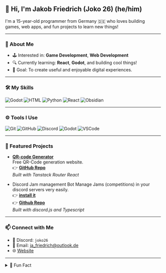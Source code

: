 ## 👋 Hi, I'm Jakob Friedrich (Joko 26) (he/him)

I'm a 15-year-old programmer from Germany 🇩🇪 who loves building games, web apps, and fun projects to learn new things!

---

### 🚀 About Me

- 🕹️ Interested in: **Game Development**, **Web Development**
- 🔍 Currently learning: **React**, **Godot**, and building cool things!
- 🎯 Goal: To create useful and enjoyable digital experiences.

---

### 🛠️ My Skills

![Godot](https://skillicons.dev/icons?i=godot)
![HTML](https://skillicons.dev/icons?i=html)
![Python](https://skillicons.dev/icons?i=py)
![React](https://skillicons.dev/icons?i=react)
![Obsidian](https://skillicons.dev/icons?i=obsidian)

---

### ⚙️ Tools I Use

![Git](https://skillicons.dev/icons?i=git)
![GitHub](https://skillicons.dev/icons?i=github)
![Discord](https://skillicons.dev/icons?i=discord)
![Godot](https://skillicons.dev/icons?i=godot)
![VSCode](https://skillicons.dev/icons?i=vscode)

---

### 🌟 Featured Projects

- [**QR-code Generator**](https://qrcode-creator.orosemo.de/)  
  Free QR-Code generation website.  
  👉 [**GitHub Repo**](https://github.com/Joko-26/QR-Code-generator)  
  _Built with Tanstack Router React_
  
- Discord Jam management Bot
  Manage Jams (competitions) in your discord servers very easily.  
  👉 [**install it**](https://discord.com/oauth2/authorize?client_id=1392135407612723390)  
  👉 [**Github Repo**](https://github.com/Joko-26/jam-bot)  
  _Built with discord.js and Typescript_  

<!-- Add more projects here! -->

---

### 📫 Connect with Me

- 💬 Discord: `joko26` 
- 📨 Email: ja_friedrich@outlook.de
- 🌐 [Website](https://orosemo.de) 

---

<details>
  <summary>🎲 Fun Fact</summary>
  I started programming at the age of 11 and love learning new tech every day!
</details>
